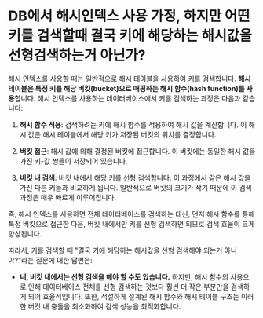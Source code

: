 # DB에서 해시인덱스 사용 가정, 하지만 어떤 키를 검색할때 결국 키에 해당하는 해시값을 선형검색하는거 아닌가?

해시 인덱스를 사용할 때는 일반적으로 해시 테이블을 사용하여 키를 검색합니다. **해시 테이블은 특정 키를 해당 버킷(bucket)으로 매핑하는 해시 함수(hash function)를 사용**합니다. 해시 인덱스를 사용하는 데이터베이스에서 키를 검색하는 과정은 다음과 같습니다:

1. **해시 함수 적용**: 검색하려는 키에 해시 함수를 적용하여 해시 값을 계산합니다. 이 해시 값은 해시 테이블에서 해당 키가 저장된 버킷의 위치를 결정합니다.

2. **버킷 접근**: 해시 값에 의해 결정된 버킷에 접근합니다. 이 버킷에는 동일한 해시 값을 가진 키-값 쌍들이 저장되어 있습니다.

3. **버킷 내 검색**: 버킷 내에서 해당 키를 선형 검색합니다. 이 과정에서 같은 해시 값을 가진 다른 키들과 비교하게 됩니다. 일반적으로 버킷의 크기가 작기 때문에 이 검색 과정은 매우 빠르게 이루어집니다.

즉, 해시 인덱스를 사용하면 전체 데이터베이스를 검색하는 대신, 먼저 해시 함수를 통해 특정 버킷으로 접근한 다음, 버킷 내에서만 키를 선형 검색하면 되므로 검색 효율이 크게 향상됩니다.

따라서, 키를 검색할 때 "결국 키에 해당하는 해시값을 선형 검색해야 되는거 아니야?"라는 질문에 대한 답변은:
- **네, 버킷 내에서는 선형 검색을 해야 할 수도 있습니다.** 하지만, 해시 함수의 사용으로 인해 데이터베이스 전체를 선형 검색하는 것보다 훨씬 더 작은 부분만을 검색하게 되어 효율적입니다. 또한, 적절하게 설계된 해시 함수와 해시 테이블 구조는 이러한 버킷 내 충돌을 최소화하여 검색 성능을 최적화합니다.